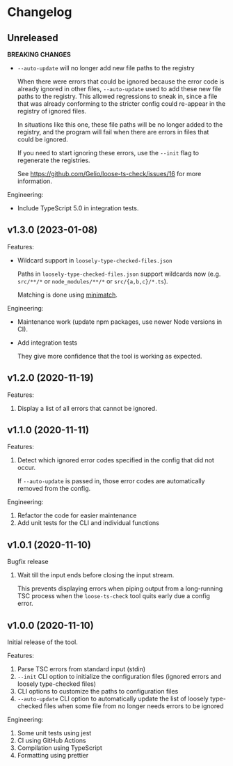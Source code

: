 # Changelog

## Unreleased

**BREAKING CHANGES**

- `--auto-update` will no longer add new file paths to the registry

  When there were errors that could be ignored because the error code is already
  ignored in other files, `--auto-update` used to add these new file paths to
  the registry. This allowed regressions to sneak in, since a file that was
  already conforming to the stricter config could re-appear in the registry of
  ignored files.

  In situations like this one, these file paths will be no longer added to the
  registry, and the program will fail when there are errors in files that could
  be ignored.

  If you need to start ignoring these errors, use the `--init` flag to
  regenerate the registries.

  See <https://github.com/Gelio/loose-ts-check/issues/16> for more information.

Engineering:

- Include TypeScript 5.0 in integration tests.

## v1.3.0 (2023-01-08)

Features:

- Wildcard support in `loosely-type-checked-files.json`

  Paths in `loosely-type-checked-files.json` support wildcards now (e.g.
  `src/**/*` or `node_modules/**/*` or `src/{a,b,c}/*.ts`).

  Matching is done using [minimatch](https://www.npmjs.com/package/minimatch).

Engineering:

- Maintenance work (update npm packages, use newer Node versions in CI).
- Add integration tests

  They give more confidence that the tool is working as expected.

## v1.2.0 (2020-11-19)

Features:

1. Display a list of all errors that cannot be ignored.

## v1.1.0 (2020-11-11)

Features:

1. Detect which ignored error codes specified in the config that did not occur.

   If `--auto-update` is passed in, those error codes are automatically removed
   from the config.

Engineering:

1. Refactor the code for easier maintenance
2. Add unit tests for the CLI and individual functions

## v1.0.1 (2020-11-10)

Bugfix release

1. Wait till the input ends before closing the input stream.

   This prevents displaying errors when piping output from a long-running TSC
   process when the `loose-ts-check` tool quits early due a config error.

## v1.0.0 (2020-11-10)

Initial release of the tool.

Features:

1. Parse TSC errors from standard input (stdin)
2. `--init` CLI option to initialize the configuration files (ignored errors and
   loosely type-checked files)
3. CLI options to customize the paths to configuration files
4. `--auto-update` CLI option to automatically update the list of loosely
   type-checked files when some file from no longer needs errors to be ignored

Engineering:

1. Some unit tests using jest
2. CI using GitHub Actions
3. Compilation using TypeScript
4. Formatting using prettier
